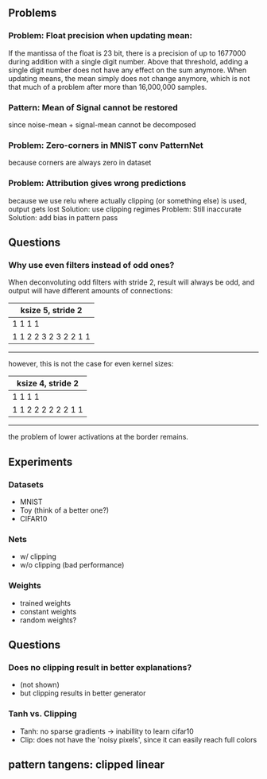 ## Problems
### Problem: Float precision when updating mean:
If the mantissa of the float is 23 bit, there is a precision of up to 1677000 during addition with a single digit number.
Above that threshold, adding a single digit number does not have any effect on the sum anymore.
When updating means, the mean simply does not change anymore, which is not that much of a problem after more than 16,000,000 samples.

### Pattern: Mean of Signal cannot be restored
since noise-mean + signal-mean cannot be decomposed

### Problem: Zero-corners in MNIST conv PatternNet
because corners are always zero in dataset

### Problem: Attribution gives wrong predictions
because we use relu where actually clipping (or something else) is used, output gets lost
Solution: use clipping regimes
Problem: Still inaccurate
Solution: add bias in pattern pass

## Questions

### Why use even filters instead of odd ones?
When deconvoluting odd filters with stride 2, result will always be odd, and output will have different amounts of connections:

|  ksize 5, stride 2  |
|---------------------|
|    1   1   1   1    |
|1 1 2 2 3 2 3 2 2 1 1|
-----------------------

however, this is not the case for even kernel sizes:

| ksize 4, stride 2 |
|-------------------|
|   1   1   1   1   |
|1 1 2 2 2 2 2 2 1 1|
---------------------

the problem of lower activations at the border remains.


## Experiments

### Datasets
- MNIST
- Toy  (think of a better one?)
- CIFAR10

### Nets
- w/ clipping
- w/o clipping (bad performance)

### Weights
- trained weights
- constant weights
- random weights?

## Questions

### Does no clipping result in better explanations?
- (not shown)
- but clipping results in better generator

### Tanh vs. Clipping
- Tanh: no sparse gradients -> inabillity to learn cifar10
- Clip: does not have the 'noisy pixels', since it can easily reach full colors


## pattern tangens: clipped linear
